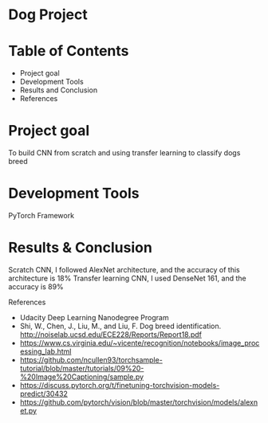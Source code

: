 # Dog Project

# Table of Contents
* Project goal
* Development Tools
* Results and Conclusion
* References

# Project goal
To build CNN from scratch and using transfer learning to classify dogs breed

# Development Tools
PyTorch Framework

# Results & Conclusion
Scratch CNN, I followed AlexNet architecture, and the accuracy of this architecture is 18%
Transfer learning CNN, I used DenseNet 161, and the accuracy is 89%

References
* Udacity Deep Learning Nanodegree Program
* Shi, W., Chen, J., Liu, M., and Liu, F. Dog breed identification. http://noiselab.ucsd.edu/ECE228/Reports/Report18.pdf
* https://www.cs.virginia.edu/~vicente/recognition/notebooks/image_processing_lab.html
* https://github.com/ncullen93/torchsample-tutorial/blob/master/tutorials/09%20-%20Image%20Captioning/sample.py
* https://discuss.pytorch.org/t/finetuning-torchvision-models-predict/30432
* https://github.com/pytorch/vision/blob/master/torchvision/models/alexnet.py
